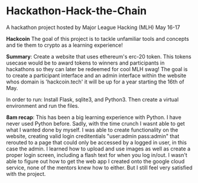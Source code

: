 # Hackathon-Hack-the-Chain
A hackathon project hosted by Major League Hacking (MLH) May 16-17


**Hackcoin**
The goal of this project is to tackle unfamiliar tools and concepts and tie them to crypto as a learning experience!

**Summary**: Create a website that uses ethereum's erc-20 token. This tokens usecase would be to award tokens
to winners and participants in hackathons so they can later be redeemed for cool MLH swag! The goal is to create a participant 
interface and an admin interface within the website whos domain is 'hackcoin.tech' it will be up for a year starting 
the 16th of May.

In order to run: Install Flask, sqlite3, and Python3. Then create a virtual environment and run the files.

**8am recap**: This has been a big learning experience with Python. I have never used Python before. Sadly, with the time crunch I wasnt able to get what I wanted done by myself. I was able to create functionality on the website, creating valid login creditentials "user:admin pass:admin" that rerouted to a page that could only be accessed by a logged in user, in this case the admin. I learned how to upload and use images as well as create a proper login screen, including a flash text for when you log in/out. I wasn't able to figure out how to get the web app I created onto the google cloud service, none of the mentors knew how to either. But I still feel very satisfied with the project.
